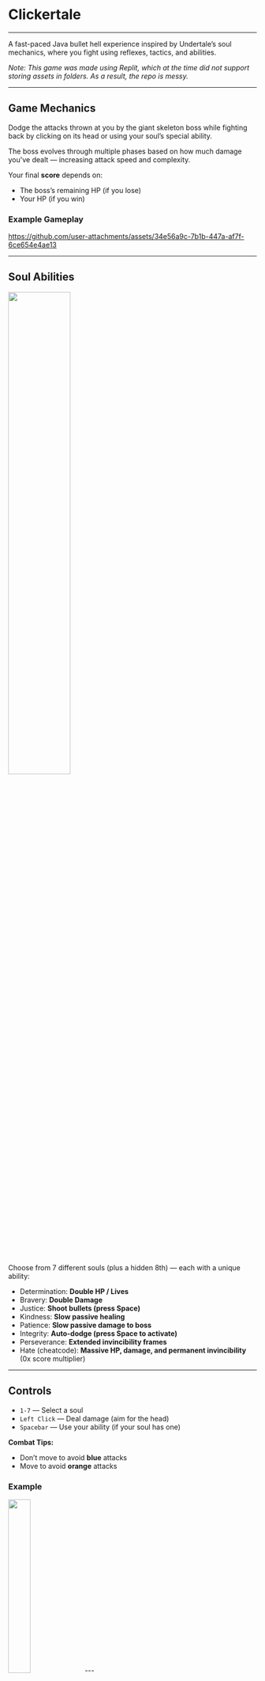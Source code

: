 # Clickertale

---

A fast-paced Java bullet hell experience inspired by Undertale’s soul mechanics, where you fight using reflexes, tactics, and abilities.

*Note: This game was made using Replit, which at the time did not support storing assets in folders. As a result, the repo is messy.*

---

## Game Mechanics

Dodge the attacks thrown at you by the giant skeleton boss while fighting back by clicking on its head or using your soul’s special ability.

The boss evolves through multiple phases based on how much damage you've dealt — increasing attack speed and complexity.

Your final **score** depends on:
- The boss’s remaining HP (if you lose)
- Your HP (if you win)

### Example Gameplay

https://github.com/user-attachments/assets/34e56a9c-7b1b-447a-af7f-6ce654e4ae13

---

## Soul Abilities

<img src="readmeassets/ezgif-1dd95083fc743c.gif" width="50%" height="50%"/>

Choose from 7 different souls (plus a hidden 8th) — each with a unique ability:

- Determination: **Double HP / Lives**
- Bravery: **Double Damage**
- Justice: **Shoot bullets (press Space)**
- Kindness: **Slow passive healing**
- Patience: **Slow passive damage to boss**
- Integrity: **Auto-dodge (press Space to activate)**
- Perseverance: **Extended invincibility frames**
- Hate (cheatcode): **Massive HP, damage, and permanent invincibility** (0x score multiplier)

---

## Controls

- `1-7` — Select a soul
- `Left Click` — Deal damage (aim for the head)
- `Spacebar` — Use your ability (if your soul has one)

**Combat Tips:**
- Don’t move to avoid **blue** attacks
- Move to avoid **orange** attacks

### Example
<img src="readmeassets/ezgif-7aec2b3ec4965e.gif" width="30%" height="30%"/>
---

## Tech Stack

- Language: Java
- Graphics: Java AWT/Swing
- Entry point: `Main.java`

---

## How to Run

1. Make sure you have Java 17+ installed.
2. Compile and run the program:
   ```bash
   javac Main.java
   java Main

